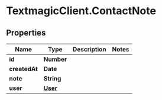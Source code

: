 # TextmagicClient.ContactNote

## Properties
Name | Type | Description | Notes
------------ | ------------- | ------------- | -------------
**id** | **Number** |  | 
**createdAt** | **Date** |  | 
**note** | **String** |  | 
**user** | [**User**](User.md) |  | 


